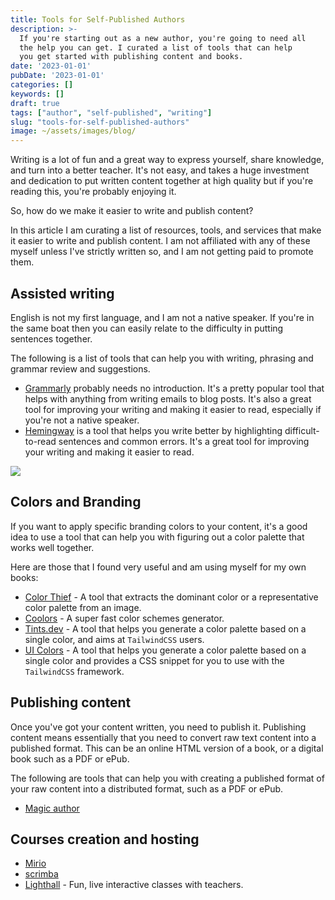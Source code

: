 ```yaml
---
title: Tools for Self-Published Authors
description: >-
  If you're starting out as a new author, you're going to need all 
  the help you can get. I curated a list of tools that can help
  you get started with publishing content and books.
date: '2023-01-01'
pubDate: '2023-01-01'
categories: []
keywords: []
draft: true
tags: ["author", "self-published", "writing"]
slug: "tools-for-self-published-authors"
image: ~/assets/images/blog/
---
```


Writing is a lot of fun and a great way to express yourself, share knowledge,
and turn into a better teacher. It's not easy, and takes a huge investment
and dedication to put written content together at high quality but if you're
reading this, you're probably enjoying it.

So, how do we make it easier to write and publish content?

In this article I am curating a list of resources, tools, and services that
make it easier to write and publish content. I am not affiliated with any of
these myself unless I've strictly written so, and I am not getting paid to
promote them.

## Assisted writing

English is not my first language, and I am not a native speaker. If you're
in the same boat then you can easily relate to the difficulty in putting
sentences together.

The following is a list of tools that can help you with writing, 
phrasing and grammar review and suggestions.

* [Grammarly](https://www.grammarly.com/) probably needs no introduction. It's a pretty popular tool that
helps with anything from writing emails to blog posts. It's also a great
tool for improving your writing and making it easier to read, especially
if you're not a native speaker.
* [Hemingway](https://hemingwayapp.com/) is a tool that helps you write better by highlighting
difficult-to-read sentences and common errors. It's a great tool for
improving your writing and making it easier to read.

![](2023-01-13-00-40-59.png)


## Colors and Branding

If you want to apply specific branding colors to your content, it's a good
idea to use a tool that can help you with figuring out a color palette that
works well together.

Here are those that I found very useful and am using myself for my own
books:
* [Color Thief](https://lokeshdhakar.com/projects/color-thief/) - A tool that extracts the dominant color or a representative color palette from an image.
* [Coolors](https://coolors.co/) - A super fast color schemes generator.
* [Tints.dev](https://www.tints.dev/brand/2522FC) - A tool that helps you generate a color palette based on a single color, and aims at `TailwindCSS` users.
* [UI Colors](https://uicolors.app/create) - A tool that helps you generate a color palette based on a single color and provides a CSS snippet for you to use with the `TailwindCSS` framework.

## Publishing content

Once you've got your content written, you need to publish it. Publishing
content means essentially that you need to convert raw text content into
a published format. This can be an online HTML version of a book, or a
digital book such as a PDF or ePub.

The following are tools that can help you with creating a published
format of your raw content into a distributed format, such as a PDF or
ePub.

* [Magic author](https://magicauthor.com/)

## Courses creation and hosting

* [Mirio](https://mirio.org/)
* [scrimba](https://scrimba.com/)
* [Lighthall](https://www.lighthall.co) - Fun, live interactive classes with teachers.